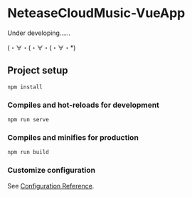 # NeteaseCloudMusic-VueApp

Under developing......

(・∀・(・∀・(・∀・*)

## Project setup

```
npm install
```

### Compiles and hot-reloads for development
```
npm run serve
```

### Compiles and minifies for production
```
npm run build
```

### Customize configuration
See [Configuration Reference](https://cli.vuejs.org/config/).
